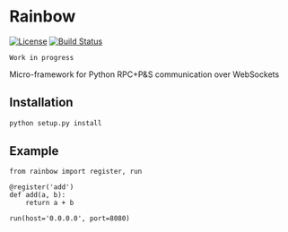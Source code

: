 # Rainbow

[![License](http://img.shields.io/:license-gpl-blue.svg?style=flat)](http://opensource.org/licenses/GPL-2.0) [![Build Status](https://travis-ci.org/bqlabs/rainbow.svg)](https://travis-ci.org/bqlabs/rainbow)

```
Work in progress
```

Micro-framework for Python RPC+P&S communication over WebSockets


## Installation

```bash
python setup.py install
```

## Example

```
from rainbow import register, run

@register('add')
def add(a, b):
    return a + b

run(host='0.0.0.0', port=8080)
```
